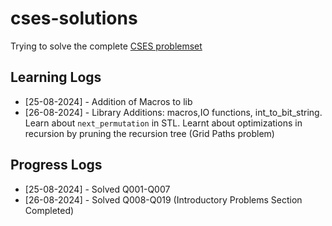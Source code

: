 # cses-solutions

Trying to solve the complete [CSES problemset](https://cses.fi/problemset)

## Learning Logs
- [25-08-2024] - Addition of Macros to lib
- [26-08-2024] - Library Additions: macros,IO functions, int_to_bit_string. Learn about `next_permutation` in STL. Learnt about optimizations in recursion by pruning the recursion tree (Grid Paths problem)

## Progress Logs
- [25-08-2024] - Solved Q001-Q007
- [26-08-2024] - Solved Q008-Q019 (Introductory Problems Section Completed)